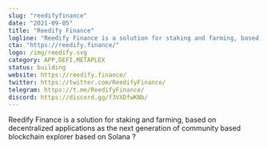```yaml
---
slug: "reedifyfinance"
date: "2021-09-05"
title: "Reedify Finance"
logline: "Reedify Finance is a solution for staking and farming, based on decentralized applications as the next generation of community based blockchain explorer based on Solana"
cta: "https://reedify.finance/"
logo: /img/reedify.svg
category: APP,DEFI,METAPLEX
status: building
website: https://reedify.finance/
twitter: https://twitter.com/ReedifyFinance/
telegram: https://t.me/ReedifyFinance/
discord: https://discord.gg/f3VXDfwKNb/
---
```


Reedify Finance is a solution for staking and farming, based on decentralized applications as the next generation of community based blockchain explorer based on Solana ?

